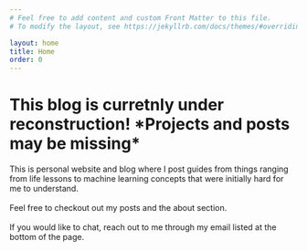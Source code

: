```yaml
---
# Feel free to add content and custom Front Matter to this file.
# To modify the layout, see https://jekyllrb.com/docs/themes/#overriding-theme-defaults

layout: home
title: Home
order: 0
---
```

<h1>This blog is curretnly under reconstruction! *Projects and posts may be missing*</h1>
This is personal website and blog where I post guides from things ranging from life lessons to machine learning concepts that were initially hard for me to understand. 
<br><br>
Feel free to checkout out my posts and the about section. 
<br><br>
If you would like to chat, reach out to me through my email listed at the bottom of the page.
<br>
<br>
<br>
<br>
<br>
<br>